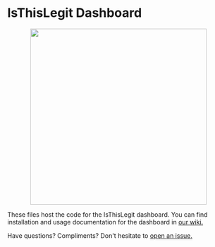 # IsThisLegit Dashboard

<p align="center">
<img src="https://i.imgur.com/imUNYn9.png" width="400">
</p>

These files host the code for the IsThisLegit dashboard. You can find installation and usage documentation for the dashboard in [our wiki.](https://github.com/duo-labs/isthislegit/wiki)

Have questions? Compliments? Don't hesitate to [open an issue.](https://github.com/duo-labs/isthislegit/issues)
